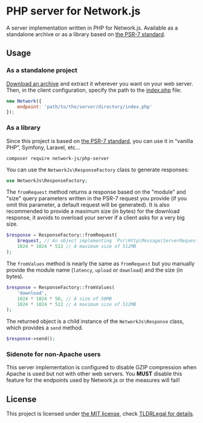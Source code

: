 # PHP server for Network.js

A server implementation written in PHP for Network.js. Available as a standalone archive or as a library based on [the PSR-7 standard](http://www.php-fig.org/psr/psr-7/).

## Usage

### As a standalone project

[Download an archive](https://github.com/network-js/php-server/archive/master.zip) and extract it wherever you want on your web server. Then, in the client configuration, specify the path to the [index.php](index.php) file:

```js
new Network({
    endpoint: 'path/to/the/server/directory/index.php'
});
```

### As a library

Since this project is based on [the PSR-7 standard](http://www.php-fig.org/psr/psr-7/), you can use it in “vanilla PHP”, Symfony, Laravel, etc…

```shell
composer require network-js/php-server
```

You can use the `NetworkJs\ResponseFactory` class to generate responses:

```php
use NetworkJs\ResponseFactory;
```

The `fromRequest` method returns a response based on the "module" and "size" query parameters written in the PSR-7 request you provide (if you omit this parameter, a default request will be generated).
It is also recommended to provide a maximum size (in bytes) for the download response, it avoids to overload your server if a client asks for a very big size.

```php
$response = ResponseFactory::fromRequest(
    $request, // An object implementing `Psr\Http\Message\ServerRequestInterface`
    1024 * 1024 * 512 // A maximum size of 512MB
);
```

The `fromValues` method is nearly the same as `fromRequest` but you manually provide the module name (`latency`, `upload` or `download`) and the size (in bytes).

```php
$response = ResponseFactory::fromValues(
    'download',
    1024 * 1024 * 50, // A size of 50MB
    1024 * 1024 * 512 // A maximum size of 512MB
);
```

The returned object is a child instance of the `NetworkJs\Response` class, which provides a `send` method.

```php
$response->send();
```

### Sidenote for non-Apache users

This server implementation is configured to disable GZIP compression when Apache is used but not with other web servers. You __MUST__ disable this feature for the endpoints used by Network.js or the measures will fail!

## License

This project is licensed under [the MIT license](LICENSE), check [TLDRLegal for details](https://tldrlegal.com/license/mit-license).
